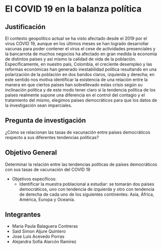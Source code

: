 # El COVID 19 en la balanza política 

## Justificación
El contexto geopolítico actual se ha visto afectado desde el 2019 por el virus COVID 19, aunque en los últimos meses se han logrado desarrollar vacunas para poder contener el virus el cese de actividades presenciales y la bancarrota de muchos negocios ha afectado en gran medida la economía de distintos países y así mismo la calidad de vida de la población. Específicamente, en nuestro país, Colombia, el creciente desempleo y las reformas económicas han generado inestabilidad política resultando en una polarización de la población en dos bandos claros, izquierda y derecha; en este sentido nos motiva identificar la existencia de una relación entre la manera en que ciertos países han sobrellevado estas crisis según su inclinación política y de este modo tener claro si la  tendencia política de los países realmente supone una diferencia en el control del contagio y el tratamiento del mismo, elegimos países democráticos para que los datos de la investigación sean imparciales. 

## Pregunta de investigación 
¿Cómo se relacionan las tasas de vacunación entre países democráticos respecto a sus diferentes tendencias políticas?

## Objetivo General 
Determinar la relación entre las tendencias políticas de países democráticos con sus tasas de vacunación del COVID 19

* Objetivos específicos: 
    * Identificar la muestra poblacional a estudiar: se tomarán dos países democráticos, uno con tendencia de izquierda y otro con tendencia de derecha de cada uno de los siguientes continentes: Asia, África, América, Europa y Oceanía.


## Integrantes
- Maria Paula Balaguera Contreras 
- Said Simon Aljure Quintero 
- Jose Luis Acevedo Porras 
- Alejandra Sofía Alarcón Ramírez
